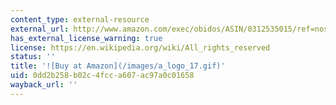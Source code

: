 ```yaml
---
content_type: external-resource
external_url: http://www.amazon.com/exec/obidos/ASIN/0312535015/ref=nosim/mitopencourse-20
has_external_license_warning: true
license: https://en.wikipedia.org/wiki/All_rights_reserved
status: ''
title: '![Buy at Amazon](/images/a_logo_17.gif)'
uid: 0dd2b258-b02c-4fcc-a607-ac97a0c01658
wayback_url: ''
---
```

